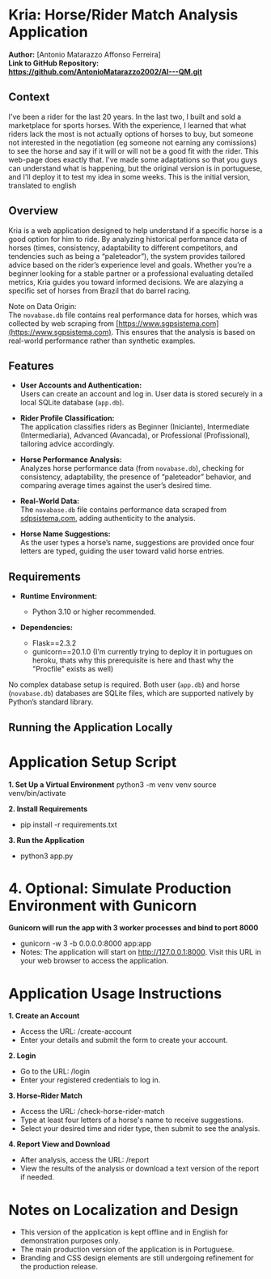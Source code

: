 # Kria: Horse/Rider Match Analysis Application

**Author:** [Antonio Matarazzo Affonso Ferreira]  
**Link to GitHub Repository: https://github.com/AntonioMatarazzo2002/AI---QM.git**

## Context
I've been a rider for the last 20 years. In the last two, I built and sold a marketplace for sports horses. With the experience, I learned that what riders lack the most is not actually options of horses to buy, but someone not interested in the negotiation (eg someone not earning any comissions) to see the horse and say if it will or will not be a good fit with the rider. This web-page does exactly that. I've made some adaptations so that you guys can understand what is happening, but the original version is in portuguese, and I'll deploy it to test my idea in some weeks. This is the initial version, translated to english


## Overview

Kria is a web application designed to help understand if a specific horse is a good option for him to ride. By analyzing historical performance data of horses (times, consistency, adaptability to different competitors, and tendencies such as being a “paleteador”), the system provides tailored advice based on the rider’s experience level and goals. Whether you’re a beginner looking for a stable partner or a professional evaluating detailed metrics, Kria guides you toward informed decisions. We are alazying a specific set of horses from Brazil that do barrel racing. 

Note on Data Origin:  
The `novabase.db` file contains real performance data for horses, which was collected by web scraping from [https://www.sgpsistema.com](https://www.sgpsistema.com). This ensures that the analysis is based on real-world performance rather than synthetic examples.

## Features

- **User Accounts and Authentication:**  
  Users can create an account and log in. User data is stored securely in a local SQLite database (`app.db`).
  
- **Rider Profile Classification:**  
  The application classifies riders as Beginner (Iniciante), Intermediate (Intermediaria), Advanced (Avancada), or Professional (Profissional), tailoring advice accordingly.
  
- **Horse Performance Analysis:**  
  Analyzes horse performance data (from `novabase.db`), checking for consistency, adaptability, the presence of “paleteador” behavior, and comparing average times against the user’s desired time.
  
- **Real-World Data:**  
  The `novabase.db` file contains performance data scraped from [sdpsistema.com](https://www.sdpsistema.com), adding authenticity to the analysis.

- **Horse Name Suggestions:**  
  As the user types a horse’s name, suggestions are provided once four letters are typed, guiding the user toward valid horse entries.

## Requirements

- **Runtime Environment:**  
  - Python 3.10 or higher recommended.
  
- **Dependencies:**
  - Flask==2.3.2
  - gunicorn==20.1.0 (I'm currently trying to deploy it in portugues on heroku, thats why this prerequisite is here and thast why the "Procfile" exists as well)

No complex database setup is required. Both user (`app.db`) and horse (`novabase.db`) databases are SQLite files, which are supported natively by Python’s standard library.

## Running the Application Locally

# Application Setup Script

**1. Set Up a Virtual Environment**
python3 -m venv venv
source venv/bin/activate

**2. Install Requirements**
- pip install -r requirements.txt

**3. Run the Application**
- python3 app.py

# 4. Optional: Simulate Production Environment with Gunicorn
**Gunicorn will run the app with 3 worker processes and bind to port 8000**
- gunicorn -w 3 -b 0.0.0.0:8000 app:app
- Notes: The application will start on http://127.0.0.1:8000. Visit this URL in your web browser to access the application.


# Application Usage Instructions

**1. Create an Account**
- Access the URL: /create-account
- Enter your details and submit the form to create your account.

**2. Login**
- Go to the URL: /login
- Enter your registered credentials to log in.

**3. Horse-Rider Match**
 - Access the URL: /check-horse-rider-match
- Type at least four letters of a horse's name to receive suggestions.
- Select your desired time and rider type, then submit to see the analysis.

**4. Report View and Download**
- After analysis, access the URL: /report
- View the results of the analysis or download a text version of the report if needed.


# Notes on Localization and Design
- This version of the application is kept offline and in English for demonstration purposes only.
- The main production version of the application is in Portuguese.
- Branding and CSS design elements are still undergoing refinement for the production release.
